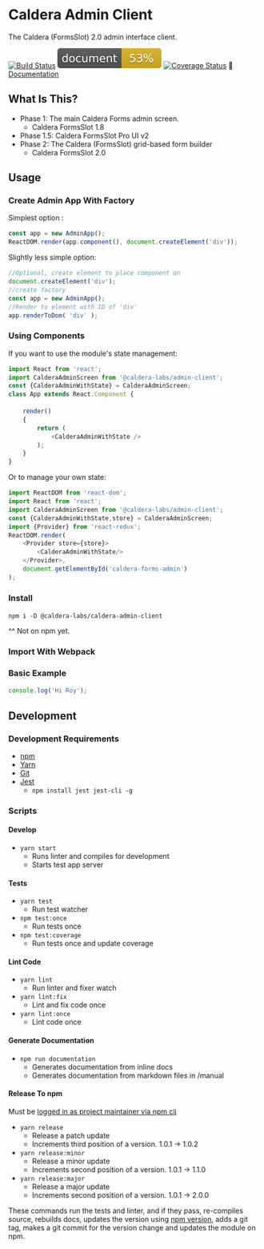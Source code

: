 # Caldera Admin Client
The Caldera (FormsSlot) 2.0 admin interface client.

[![Build Status](https://travis-ci.org/CalderaWP/caldera-admin-client.svg?branch=master)](https://travis-ci.org/calderawp/caldera-admin-client)
[![Documentation Status](./docs/badge.svg)](https://calderalabs.org/processor-ui/badge.svg)
[![Coverage Status](https://coveralls.io/repos/github/CalderaWP/caldera-admin-client/badge.svg?branch=master)](https://coveralls.io/github/CalderaWP/caldera-admin-client?branch=master)
🌋 [Documentation](http://calderalabs.org/caldera-admin-client/)

## What Is This?
* Phase 1: The main Caldera Forms admin screen.
    - Caldera FormsSlot 1.8
* Phase 1.5: Caldera FormsSlot Pro UI v2
* Phase 2: The Caldera (FormsSlot) grid-based form builder
    - Caldera FormsSlot 2.0




## Usage

		
		
### Create Admin App With Factory

Simplest option :

```js
const app = new AdminApp();
ReactDOM.render(app.component(), document.createElement('div'));
```

Slightly less simple option:

```js
//Optional, create element to place component on
document.createElement('div');
//create factory
const app = new AdminApp();
//Render to element with ID of 'div'
app.renderToDom( 'div' );
```

### Using Components

If you want to use the module's state management:
```js
import React from 'react';
import CalderaAdminScreen from '@caldera-labs/admin-client';
const {CalderaAdminWithState} = CalderaAdminScreen;
class App extends React.Component {
	
	render()
	{
		return (
			<CalderaAdminWithState />
		);
	}
}
```

Or to manage your own state:


```js
import ReactDOM from 'react-dom';
import React from 'react';
import CalderaAdminScreen from '@caldera-labs/admin-client';
const {CalderaAdminWithState,store} = CalderaAdminScreen;
import {Provider} from 'react-redux';
ReactDOM.render(
	<Provider store={store}>
		<CalderaAdminWithState/>
	</Provider>,
	document.getElementById('caldera-forms-admin')
);

```

### Install
`npm i -D @caldera-labs/caldera-admin-client`

^^ Not on npm yet.


### Import With Webpack

### Basic Example

```js
console.log('Hi Roy');
```

## Development

### Development Requirements
* [npm](https://www.npmjs.com/get-npm)
* [Yarn](https://yarnpkg.com/lang/en/docs/install/#mac-stable)
* [Git]()
* [Jest](https://jestjs.io/)
    - `npm install jest jest-cli -g`


### Scripts

#### Develop
* `yarn start`
    - Runs linter and compiles for development
    - Starts test app server

#### Tests
* `yarn test`
    - Run test watcher
* `npm test:once` 
    - Run tests once
* `npm test:coverage` 
    - Run tests once and update coverage

#### Lint Code
* `yarn lint`
    - Run linter and fixer watch
* `yarn lint:fix`
    - Lint and fix code once
* `yarn lint:once`
    - Lint code once


#### Generate Documentation
* `npm run documentation`
    - Generates documentation from inline docs
    - Generates documentation from markdown files in /manual

#### Release To npm
Must be [logged in as project maintainer via npm cli](https://docs.npmjs.com/cli/adduser)

* `yarn release`
    - Release a patch update
    - Increments third position of a version. 1.0.1 -> 1.0.2
* `yarn release:minor`
    - Release a minor update
    - Increments second position of a version. 1.0.1 -> 1.1.0 
* `yarn release:major`
    - Release a major update
    - Increments second position of a version. 1.0.1 -> 2.0.0 
    
These commands run the tests and linter, and if they pass, re-compiles source, rebuilds docs, updates the version using [npm version](https://docs.npmjs.com/cli/version), adds a git tag, makes a git commit for the version change and updates the module on npm.
